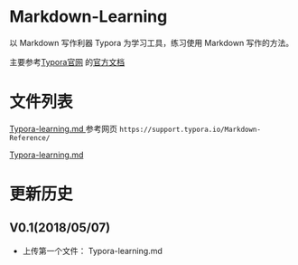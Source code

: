 # Markdown-Learning

以 Markdown 写作利器 Typora 为学习工具，练习使用 Markdown 写作的方法。

主要参考[Typora官网](https://typora.io/) 的[官方文档](https://support.typora.io/ )



# 文件列表

[Typora-learning.md ][web0]参考网页  `https://support.typora.io/Markdown-Reference/`

[web0]:https://support.typora.io/Markdown-Reference/	"Markdown-Reference"



[Typora-learning.md ][]

[Typora-learning.md ]: https://support.typora.io/Markdown-Reference/	"Typora-learning"



# 更新历史

## V0.1(2018/05/07)

* 上传第一个文件： Typora-learning.md
